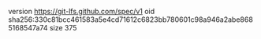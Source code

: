 version https://git-lfs.github.com/spec/v1
oid sha256:330c81bcc461583a5e4cd71612c6823bb780601c98a946a2abe8685168547a74
size 375
